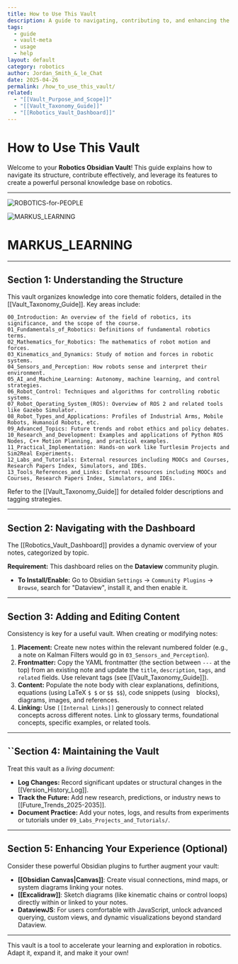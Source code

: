 ```yaml
---
title: How to Use This Vault
description: A guide to navigating, contributing to, and enhancing the Robotics Obsidian Vault.
tags:
  - guide
  - vault-meta
  - usage
  - help
layout: default
category: robotics
author: Jordan_Smith_&_le_Chat
date: 2025-04-26
permalink: /how_to_use_this_vault/
related:
  - "[[Vault_Purpose_and_Scope]]"
  - "[[Vault_Taxonomy_Guide]]"
  - "[[Robotics_Vault_Dashboard]]"
---
```


# How to Use This Vault

Welcome to your **Robotics Obsidian Vault**! This guide explains how to navigate its structure, contribute effectively, and leverage its features to create a powerful personal knowledge base on robotics.

---
![ROBOTICS-for-PEOPLE](https://github.com/user-attachments/assets/b372fa0c-2e4d-4f58-b95b-c154bc59e91c)

![MARKUS_LEARNING](https://github.com/user-attachments/assets/9a965161-6fe2-40da-b817-486a1d619459)
# MARKUS_LEARNING
---

## Section 1: Understanding the Structure

This vault organizes knowledge into core thematic folders, detailed in the [[Vault_Taxonomy_Guide]]. Key areas include:


    00_Introduction: An overview of the field of robotics, its significance, and the scope of the course.
    01_Fundamentals_of_Robotics: Definitions of fundamental robotics terms.
    02_Mathematics_for_Robotics: The mathematics of robot motion and forces.
    03_Kinematics_and_Dynamics: Study of motion and forces in robotic systems.
    04_Sensors_and_Perception: How robots sense and interpret their environment.
    05_AI_and_Machine_Learning: Autonomy, machine learning, and control strategies.
    06_Robot_Control: Techniques and algorithms for controlling robotic systems.
    07_Robot_Operating_System_(ROS): Overview of ROS 2 and related tools like Gazebo Simulator.
    08_Robot_Types_and_Applications: Profiles of Industrial Arms, Mobile Robots, Humanoid Robots, etc.
    09_Advanced_Topics: Future trends and robot ethics and policy debates.
    10_Research_and_Development: Examples and applications of Python ROS Nodes, C++ Motion Planning, and practical examples.
    11_Practical_Implementation: Hands-on work like Turtlesim Projects and Sim2Real Experiments.
    12_Labs_and_Tutorials: External resources including MOOCs and Courses, Research Papers Index, Simulators, and IDEs.
    13_Tools_References_and_Links: External resources including MOOCs and Courses, Research Papers Index, Simulators, and IDEs.


Refer to the [[Vault_Taxonomy_Guide]] for detailed folder descriptions and tagging strategies.

---

## Section 2: Navigating with the Dashboard

The [[Robotics_Vault_Dashboard]] provides a dynamic overview of your notes, categorized by topic.

**Requirement:** This dashboard relies on the **Dataview** community plugin.
* **To Install/Enable:** Go to Obsidian `Settings` -> `Community Plugins` -> `Browse`, search for "Dataview", install it, and then enable it.

---

## Section 3: Adding and Editing Content

Consistency is key for a useful vault. When creating or modifying notes:

1.  **Placement:** Create new notes within the relevant numbered folder (e.g., a note on Kalman Filters would go in `03_Sensors_and_Perception`).
2.  **Frontmatter:** Copy the YAML frontmatter (the section between `---` at the top) from an existing note and update the `title`, `description`, `tags`, and `related` fields. Use relevant tags (see [[Vault_Taxonomy_Guide]]).
3.  **Content:** Populate the note body with clear explanations, definitions, equations (using LaTeX `$ $` or `$$ $$`), code snippets (using ``` ``` blocks), diagrams, images, and references.
4.  **Linking:** Use `[[Internal Links]]` generously to connect related concepts across different notes. Link to glossary terms, foundational concepts, specific examples, or related tools.

---

## ``Section 4: Maintaining the Vault

Treat this vault as a *living document*:

-   **Log Changes:** Record significant updates or structural changes in the [[Version_History_Log]].
-   **Track the Future:** Add new research, predictions, or industry news to [[Future_Trends_2025-2035]].
-   **Document Practice:** Add your notes, logs, and results from experiments or tutorials under `09_Labs_Projects_and_Tutorials/`.

---

## Section 5: Enhancing Your Experience (Optional)

Consider these powerful Obsidian plugins to further augment your vault:

-   **[[Obsidian Canvas|Canvas]]**: Create visual connections, mind maps, or system diagrams linking your notes.
-   **[[Excalidraw]]**: Sketch diagrams (like kinematic chains or control loops) directly within or linked to your notes.
-   **DataviewJS**: For users comfortable with JavaScript, unlock advanced querying, custom views, and dynamic visualizations beyond standard Dataview.

---

This vault is a tool to accelerate your learning and exploration in robotics. Adapt it, expand it, and make it your own!
